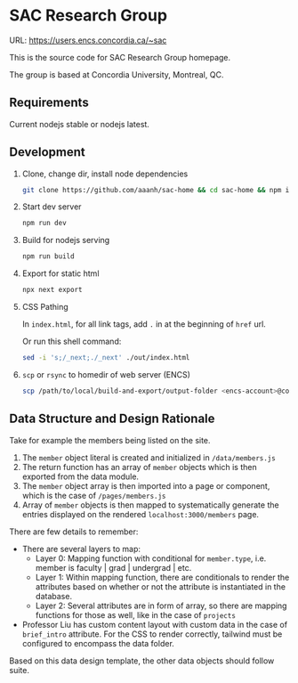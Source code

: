 # SAC Research Group

URL: https://users.encs.concordia.ca/~sac

This is the source code for SAC Research Group homepage.

The group is based at Concordia University, Montreal, QC.

## Requirements

Current nodejs stable or nodejs latest.

## Development

1. Clone, change dir, install node dependencies

    ```sh
    git clone https://github.com/aaanh/sac-home && cd sac-home && npm i
    ```

2. Start dev server

    ```sh
    npm run dev
    ```

3. Build for nodejs serving

    ```sh
    npm run build
    ```

4. Export for static html

    ```sh
    npx next export
    ```

5. CSS Pathing

    In `index.html`, for all link tags, add `.` in at the beginning of `href` url.

    Or run this shell command:

    ```sh
    sed -i 's;/_next;./_next' ./out/index.html
    ```

6. `scp` or `rsync` to homedir of web server (ENCS)

    ```sh
    scp /path/to/local/build-and-export/output-folder <encs-account>@computation.encs.concordia.ca:/www/groups/s/sac
    ```

## Data Structure and Design Rationale

Take for example the members being listed on the site.

1.  The `member` object literal is created and initialized in `/data/members.js`
1.  The return function has an array of `member` objects which is then exported from the data module.
1.  The `member` object array is then imported into a page or component, which is the case of `/pages/members.js`
1.  Array of `member` objects is then mapped to systematically generate the entries displayed on the rendered `localhost:3000/members` page.

There are few details to remember:

-   There are several layers to map:
    -   Layer 0: Mapping function with conditional for `member.type`, i.e. member is faculty | grad | undergrad | etc.
    -   Layer 1: Within mapping function, there are conditionals to render the attributes based on whether or not the attribute is instantiated in the database.
    -   Layer 2: Several attributes are in form of array, so there are mapping functions for those as well, like in the case of `projects`
-   Professor Liu has custom content layout with custom data in the case of `brief_intro` attribute. For the CSS to render correctly, tailwind must be configured to encompass the data folder.

Based on this data design template, the other data objects should follow suite.
